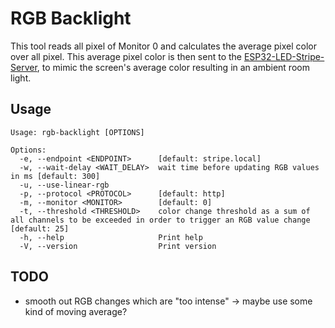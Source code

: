 # RGB Backlight
This tool reads all pixel of Monitor 0 and calculates the average pixel color over all pixel.
This average pixel color is then sent to the [ESP32-LED-Stripe-Server](https://github.com/procrastimax/ESP32-LED-Stripe-Server), to mimic the screen's average color resulting in an ambient room light.

## Usage
```
Usage: rgb-backlight [OPTIONS]

Options:
  -e, --endpoint <ENDPOINT>      [default: stripe.local]
  -w, --wait-delay <WAIT_DELAY>  wait time before updating RGB values in ms [default: 300]
  -u, --use-linear-rgb
  -p, --protocol <PROTOCOL>      [default: http]
  -m, --monitor <MONITOR>        [default: 0]
  -t, --threshold <THRESHOLD>    color change threshold as a sum of all channels to be exceeded in order to trigger an RGB value change [default: 25]
  -h, --help                     Print help
  -V, --version                  Print version
```

## TODO
- smooth out RGB changes which are "too intense" -> maybe use some kind of moving average?
